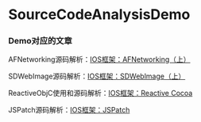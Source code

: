 # SourceCodeAnalysisDemo

### Demo对应的文章 

AFNetworking源码解析：[IOS框架：AFNetworking（上）](https://www.jianshu.com/p/fbce3d06b304)

SDWebImage源码解析：[IOS框架：SDWeblmage（上）](https://www.jianshu.com/p/f60ce3a6a2d2)

ReactiveObjC使用和源码解析：[IOS框架：Reactive Cocoa](https://www.jianshu.com/p/b218886afce8)

JSPatch源码解析：[IOS框架：JSPatch](https://www.jianshu.com/p/42d6cd488ec8)
